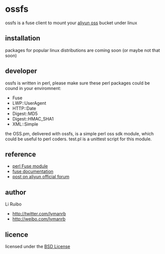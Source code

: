 # ossfs

ossfs is a fuse client to mount your [aliyun oss](http://oss.aliyun.com/) bucket under linux

## installation

packages for popular linux distributions are coming soon (or maybe not that soon)

## developer

ossfs is written in perl, please make sure these perl packages could be cound in your enviromnent:

- Fuse
- LWP::UserAgent
- HTTP::Date
- Digest::MD5
- Digest::HMAC_SHA1
- XML::Simple

the OSS.pm, delivered with ossfs, is a simple perl oss sdk module, which could be useful to perl coders. test.pl is a unittest script for this module.

## reference

- [perl Fuse module](http://search.cpan.org/~dpavlin/Fuse-0.14/Fuse.pm)
- [fuse documentation](http://fuse.sourceforge.net/doxygen/structfuse__operations.html#dc6dc71274f185de72217e38d62142c4)
- [post on aliyun official forum](http://bbs.aliyun.com/read.php?tid=132627)

## author

Li Ruibo
- http://twitter.com/lymanrb
- http://weibo.com/lymanrb

## licence

licensed under the [BSD License](http://www.linfo.org/bsdlicense.html)

